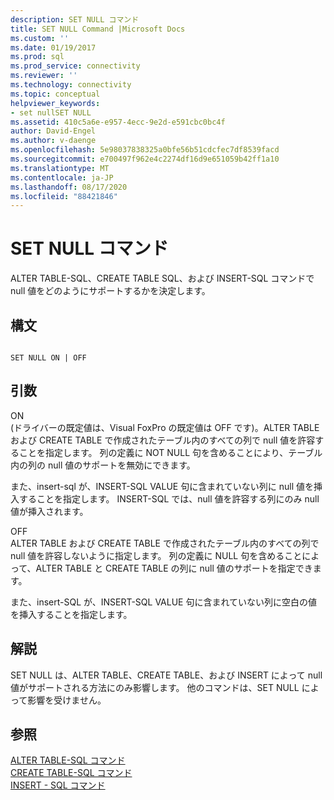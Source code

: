 ```yaml
---
description: SET NULL コマンド
title: SET NULL Command |Microsoft Docs
ms.custom: ''
ms.date: 01/19/2017
ms.prod: sql
ms.prod_service: connectivity
ms.reviewer: ''
ms.technology: connectivity
ms.topic: conceptual
helpviewer_keywords:
- set nullSET NULL
ms.assetid: 410c5a6e-e957-4ecc-9e2d-e591cbc0bc4f
author: David-Engel
ms.author: v-daenge
ms.openlocfilehash: 5e98037838325a0bfe56b51cdcfec7df8539facd
ms.sourcegitcommit: e700497f962e4c2274df16d9e651059b42ff1a10
ms.translationtype: MT
ms.contentlocale: ja-JP
ms.lasthandoff: 08/17/2020
ms.locfileid: "88421846"
---
```

# <a name="set-null-command"></a>SET NULL コマンド
ALTER TABLE-SQL、CREATE TABLE SQL、および INSERT-SQL コマンドで null 値をどのようにサポートするかを決定します。  
  
## <a name="syntax"></a>構文  
  
```  
  
SET NULL ON | OFF  
```  
  
## <a name="arguments"></a>引数  
 ON  
 (ドライバーの既定値は、Visual FoxPro の既定値は OFF です)。ALTER TABLE および CREATE TABLE で作成されたテーブル内のすべての列で null 値を許容することを指定します。 列の定義に NOT NULL 句を含めることにより、テーブル内の列の null 値のサポートを無効にできます。  
  
 また、insert-sql が、INSERT-SQL VALUE 句に含まれていない列に null 値を挿入することを指定します。 INSERT-SQL では、null 値を許容する列にのみ null 値が挿入されます。  
  
 OFF  
 ALTER TABLE および CREATE TABLE で作成されたテーブル内のすべての列で null 値を許容しないように指定します。 列の定義に NULL 句を含めることによって、ALTER TABLE と CREATE TABLE の列に null 値のサポートを指定できます。  
  
 また、insert-SQL が、INSERT-SQL VALUE 句に含まれていない列に空白の値を挿入することを指定します。  
  
## <a name="remarks"></a>解説  
 SET NULL は、ALTER TABLE、CREATE TABLE、および INSERT によって null 値がサポートされる方法にのみ影響します。 他のコマンドは、SET NULL によって影響を受けません。  
  
## <a name="see-also"></a>参照  
 [ALTER TABLE-SQL コマンド](../../odbc/microsoft/alter-table-sql-command.md)   
 [CREATE TABLE-SQL コマンド](../../odbc/microsoft/create-table-sql-command.md)   
 [INSERT - SQL コマンド](../../odbc/microsoft/insert-sql-command.md)
